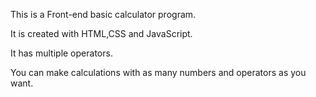 This is a Front-end basic calculator program.

It is created with HTML,CSS and JavaScript.

It has multiple operators.

You can make calculations with as many numbers and operators as you want.

